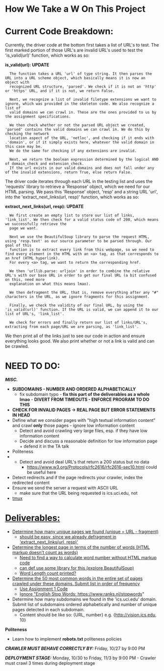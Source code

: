 How We Take a W On This Project
==============
    
# Current Code Breakdown:

  Currently, the driver code at the bottom first takes a list of URL's to test. The first marked portion of those URL's
  are invalid URL's used to test the 'is_valid(url)' function, which works as so:

  **is_valid(url):** **UPDATE**
  
      The function takes a URL 'url' of type string. It then parses the URL into a URL scheme object, which basically means it is now an object with
      recognized URL structure, 'parsed'. We check if it is not an 'http' or 'https' URL, and if it is not, we return False.

      Next, we recognize a list of invalid filetype extensions we want to ignore, which was provided in the skeleton code. We also recognize a list of
      valid domains we can crawl in. These are the ones provided to us by the assignment specifications. 

      We then check whether or not the parsed URL object we created, 'parsed' contains the valid domains we can crawl in. We do this by checking the network
      location aspect of the URL, 'netloc', and checking if it ends with .'domain', or if it simply exists here, whatever the valid domain in this case may be.
      We do the same for checking if any extensions are invalid.

      Next, we return the boolean expression determined by the logical AND of domain_check and extension_check. 
      If the url exists in our valid domains and does not fall under any of the invalid extensions, return True, else return False.
   
  The driver code iterates through each URL in the testing list and uses the 'requests' library to retrieve a 'Response' object, which we need for our HTML parsing.
  We pass this 'Response' object, 'resp' and a string URL 'url', into the 'extract_next_links(url, resp)' function, which works as so:

  **extract_next_links(url, resp):** **UPDATE**
  
      We first create an empty list to store our list of links, 'link_list'. We then check for a valid status code of 200, which means we successfully retrieve the
      page we want. 
      
      Next we use the BeautifulSoup library to parse the request HTML, using 'resp.text' as our source parameter to be parsed through. Our goal of this
      function is to extract every link from this webpage, so we need to find every element in the HTML with an <a> tag, as that corresponds to an href (HTML hyperlink).
      For every <a> tag, we want to return the corresponding href. 
      
      We then 'urllib.parse: urljoin' in order to combine the relative URL's with our base URL in order to get our final URL (a bit confused on this, need more 
      explanation on what this means lmao). 

      We then defragment the URL, that is, remove everything after any "#" characters in the URL, as we ignore fragments for this assignment.

      Finally, we check the validity of our final URL, by using the 'is_valid(url)' function. If the URL is valid, we can append it to our list of URL's, 'link_list'.

      We check for errors and finally return our list of links/URL's, extracting from each page/URL we are parsing, as 'link_list'.

  We then print all of the links just to see our code in action and ensure everything looks good.
  We also print whether or not a link is valid and can be crawled.

  # NEED TO DO:

  ***MISC.***
  -  **SUBDOMAINS - NUMBER AND ORDERED ALPHABETICALLY**
      - fix subdomain typo - **fix this part of the deliverables as a whole lmao**
    - **DIVERT FROM TIMEOUTS - ENFORCE PROGRAM TO DO THIS**
  - **CHECK FOR INVALID PAGES -> REAL PAGE BUT ERROR STATEMENTS IN HEAD**
  - Define what we consider pages with "high textual information content" and crawl **only** those pages - ignore low information content
      - Detect and avoid crawling very large files, esp. if they have low information content
      - Decide and discuss a reasonable definition for low information page + defend it in the TA talk
  - Politeness
  - - Detect and avoid deal URL's that return a 200 status but no data
      - https://www.w3.org/Protocols/rfc2616/rfc2616-sec10.html could be useful here
  - Detect redirects and if the page redirects your crawler, index the redirected content
  -  Ensure we send the server a request with ASCII URL
      - make sure that the URL being requested is ics.uci.edu, not <a href="ics.uci.edu">
  - tmux


 # Deliverables:
 
  - Determine how many unique pages we found (unique = URL - fragment)
      - should be easy, since we already defragment in 'extract_next_links(url, resp)'
  - Determine the longest page in terms of the number of words (HTML markup doesn't count as words)
      - Need to find a way to calculate word number without HTML markup code
      - can def use some library for this (explore BeautifulSoup)
      - Word Length count printed?
  - Determine the 50 most common words in the entire set of pages crawled under these domains. Submit list in order of frequency
      - Use Assignment 1 Code
      - Ignore "English Stop Words: https://www.ranks.nl/stopwords"
  - Determine how many subdomains we found in the 'ics.uci.edu' domain. Submit list of subdomains ordered alphabetically and 
  number of unique pages detected in each subdomain. 
      - Content should be like so: {URL, number} e.g. {http://vision.ics.edu, 10}
  
  **Politeness**      
  - Learn how to implement **robots.txt** politeness policies
  
  ***CRAWLER MUST BEHAVE CORRECTLY BY:*** Friday, 10/27 by 9:00 PM
  
  ***DEPLOYMENT STAGE:*** Monday, 10/30 to Friday, 11/3 by 9:00 PM
      - Crawler must crawl 3 times during deployment stage
